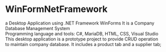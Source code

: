 # WinFormNetFramework
a Desktop Application using .NET Framework WinForms 
It is a Company Database Management System                        
Programming language and tools: C#, MariaDB, HTML, CSS, Visual Studio
This desktop application is a prototype project to provide CRUD operation to maintain company database. It includes a product tab and a supplier tab;
